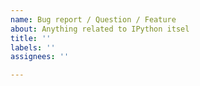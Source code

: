 ```yaml
---
name: Bug report / Question / Feature
about: Anything related to IPython itsel
title: ''
labels: ''
assignees: ''

---
```


<!-- This is the repository for IPython command line, if you can try to make sure this question/bug/feature belong here and not on one of the Jupyter repositories. 

If it's a generic Python/Jupyter question, try other forums or discourse.jupyter.org.

If you are unsure, it's ok to post here, though, there are few maintainer so you might not get a fast response. 

-->
